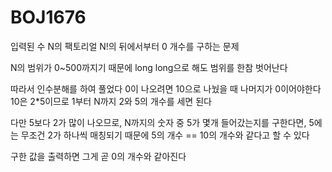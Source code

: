 # BOJ1676

입력된 수 N의 팩토리얼 N!의 뒤에서부터 0 개수를 구하는 문제

N의 범위가 0~500까지기 때문에 long long으로 해도 범위를 한참 벗어난다

따라서 인수분해를 하여 풀었다
0이 나오려면 10으로 나눴을 때 나머지가 0이어야한다
10은 2*5이므로 1부터 N까지 2와 5의 개수를 세면 된다

다만 5보다 2가 많이 나오므로, N까지의 숫자 중 5가 몇개 들어갔는지를 구한다면, 5에는 무조건 2가 하나씩 매칭되기 때문에 5의 개수 == 10의 개수와 같다고 할 수 있다 

구한 값을 출력하면 그게 곧 0의 개수와 같아진다